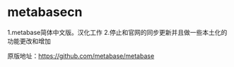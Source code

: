 # metabasecn
1.metabase简体中文版。汉化工作
2.停止和官网的同步更新并且做一些本土化的功能更改和增加

原版地址：https://github.com/metabase/metabase

